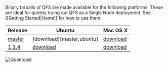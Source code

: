 Binary tarballs of QFS are made available for the following platforms. These are
ideal for quickly trying out QFS as a Single Node deployment. See [[Getting
Started|Home]] for how to use them.

| Release          | Ubuntu                          | Mac OS X                 |
|------------------|---------------------------------|--------------------------|
| [master][master] | [download][master,ubuntu]       | [download][master,macos] |
| [1.1.4][1.1.4]   | [download][1.1.4,12.04 Precise] | [download][1.1.4,macos]  |

![Quantcast](//pixel.quantserve.com/pixel/p-9fYuixa7g_Hm2.gif?labels=opensource.qfs.wiki)

[master]: https://github.com/quantcast/qfs
[1.1.4]: https://github.com/quantcast/qfs/tree/1.1.4

[master,12.04 Precise]: https://s3.amazonaws.com/quantcast-qfs/qfs-ubuntu-12.04-master-x86_64.tgz
[master,macos]: https://s3.amazonaws.com/quantcast-qfs/qfs-darwin-13.4.0-master-x86_64.tgz

[1.1.4,12.04 Precise]: https://s3.amazonaws.com/quantcast-qfs/qfs-ubuntu-12.04.5-1.1.4-x86_64.tgz
[1.1.4,macos]: https://s3.amazonaws.com/quantcast-qfs/qfs-darwin-1.1.4-x86_64.tgz
